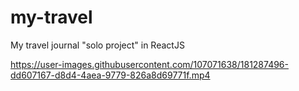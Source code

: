 # my-travel
My travel journal "solo project" in ReactJS

https://user-images.githubusercontent.com/107071638/181287496-dd607167-d8d4-4aea-9779-826a8d69771f.mp4
